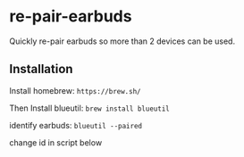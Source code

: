 # re-pair-earbuds
Quickly re-pair earbuds so more than 2 devices can be used.

## Installation

Install homebrew:
`https://brew.sh/`

Then Install blueutil:
`brew install blueutil`

identify earbuds:
`blueutil --paired`

change id in script below
